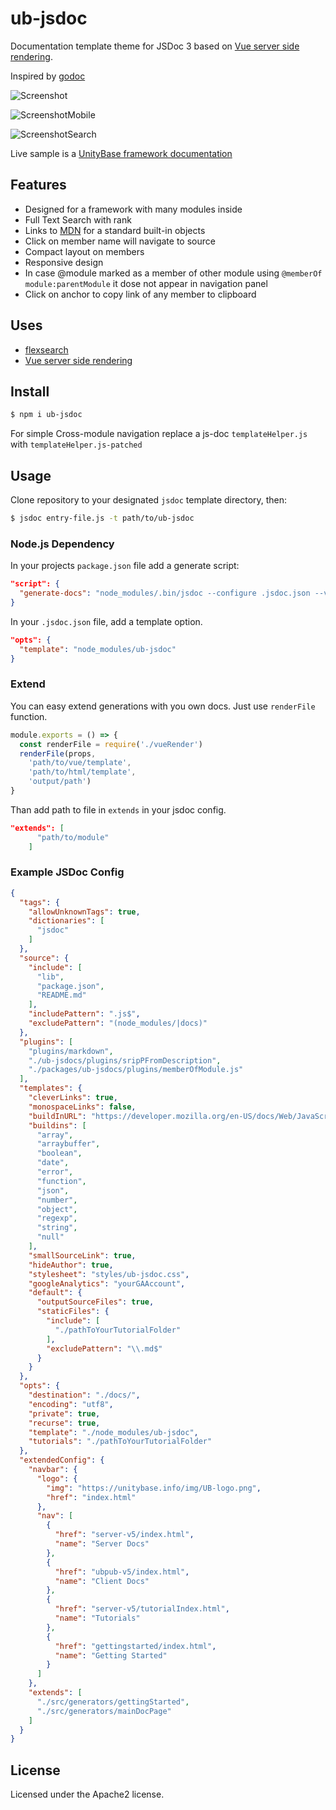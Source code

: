# ub-jsdoc

Documentation template theme for JSDoc 3 based on [Vue server side rendering](https://ssr.vuejs.org/).

Inspired by [godoc](https://godoc.org/golang.org/x/tools/cmd/godoc)

![Screenshot](screenshot.png)

![ScreenshotMobile](screenshotMobile.png)

![ScreenshotSearch](screenshotSearch.png)

Live sample is a [UnityBase framework documentation](https://unitybase.info/api/index.html)

## Features

- Designed for a framework with many modules inside
- Full Text Search with rank
- Links to [MDN](https://developer.mozilla.org/en-US/docs/Web/JavaScript/Reference/Global_Objects) for a standard built-in objects
- Click on member name will navigate to source
- Compact layout on members
- Responsive design
- In case @module marked as a member of other module using `@memberOf module:parentModule` it dose not appear in navigation panel
- Click on anchor to copy link of any member to clipboard 


## Uses

- [flexsearch](https://github.com/nextapps-de/flexsearch)
- [Vue server side rendering](https://ssr.vuejs.org/)


## Install

```bash
$ npm i ub-jsdoc
```

For simple Cross-module navigation replace a js-doc `templateHelper.js` with `templateHelper.js-patched`

## Usage

Clone repository to your designated `jsdoc` template directory, then:

```bash
$ jsdoc entry-file.js -t path/to/ub-jsdoc
```

### Node.js Dependency

In your projects `package.json` file add a generate script:

```json
"script": {
  "generate-docs": "node_modules/.bin/jsdoc --configure .jsdoc.json --verbose"
}
```

In your `.jsdoc.json` file, add a template option.

```json
"opts": {
  "template": "node_modules/ub-jsdoc"
}
```

### Extend
You can easy extend generations with you own docs. 
Just use `renderFile` function.
```js
module.exports = () => {
  const renderFile = require('./vueRender')
  renderFile(props,
    'path/to/vue/template',
    'path/to/html/template',
    'output/path')
}
```
Than add path to file in `extends` in your jsdoc config.
```json
"extends": [
      "path/to/module"
    ]
```

### Example JSDoc Config

```json
{
  "tags": {
    "allowUnknownTags": true,
    "dictionaries": [
      "jsdoc"
    ]
  },
  "source": {
    "include": [
      "lib",
      "package.json",
      "README.md"
    ],
    "includePattern": ".js$",
    "excludePattern": "(node_modules/|docs)"
  },
  "plugins": [
    "plugins/markdown",
    "./ub-jsdocs/plugins/sripPFromDescription",
    "./packages/ub-jsdocs/plugins/memberOfModule.js"
  ],
  "templates": {
    "cleverLinks": true,
    "monospaceLinks": false,
    "buildInURL": "https://developer.mozilla.org/en-US/docs/Web/JavaScript/Reference/Global_Objects/",
    "buildins": [
      "array",
      "arraybuffer",
      "boolean",
      "date",
      "error",
      "function",
      "json",
      "number",
      "object",
      "regexp",
      "string",
      "null"
    ],
    "smallSourceLink": true,
    "hideAuthor": true,
    "stylesheet": "styles/ub-jsdoc.css",
    "googleAnalytics": "yourGAAccount",
    "default": {
      "outputSourceFiles": true,
      "staticFiles": {
        "include": [
          "./pathToYourTutorialFolder"
        ],
        "excludePattern": "\\.md$"
      }
    }
  },
  "opts": {
    "destination": "./docs/",
    "encoding": "utf8",
    "private": true,
    "recurse": true,
    "template": "./node_modules/ub-jsdoc",
    "tutorials": "./pathToYourTutorialFolder"
  },
  "extendedConfig": {
    "navbar": {
      "logo": {
        "img": "https://unitybase.info/img/UB-logo.png",
        "href": "index.html"
      },
      "nav": [
        {
          "href": "server-v5/index.html",
          "name": "Server Docs"
        },
        {
          "href": "ubpub-v5/index.html",
          "name": "Client Docs"
        },
        {
          "href": "server-v5/tutorialIndex.html",
          "name": "Tutorials"
        },
        {
          "href": "gettingstarted/index.html",
          "name": "Getting Started"
        }
      ]
    },
    "extends": [
      "./src/generators/gettingStarted",
      "./src/generators/mainDocPage"
    ]
  }
}
```

## License

Licensed under the Apache2 license.